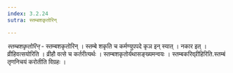 ```yaml
---
index: 3.2.24
sutra: स्तम्बशकृतोरिन्

---
```

_स्तम्बशकृतोरिन्_ - स्तम्बशकृतोरिन् । स्तम्बे शकृति च कर्मण्युपपदे कृञ इन् स्यात् । नकार इत् । व्रीहिवत्सयोरिति । व्रीहौ वत्से च कर्तरीत्यर्थः । स्तम्बशकृतोर्यथासङ्ख्यमन्वयः । स्तम्बकरिव्र्रीहिरिति.स्तम्बं तृणनिचयं करोतीति विग्रहः ।